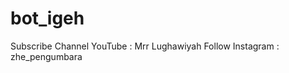 # bot_igeh
Subscribe Channel YouTube : Mrr Lughawiyah                    Follow Instagram : zhe_pengumbara
